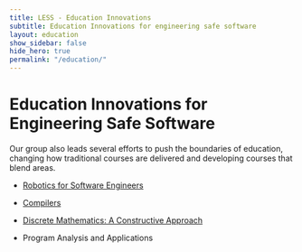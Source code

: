 ```yaml
---
title: LESS - Education Innovations
subtitle: Education Innovations for engineering safe software
layout: education
show_sidebar: false
hide_hero: true
permalink: "/education/"
---
```


# Education Innovations for Engineering Safe Software

Our group also leads several efforts to push the boundaries of education, changing how traditional courses are delivered and developing courses that blend areas. 

* [Robotics for Software Engineers](#Robotics4SE)

* [Compilers](#Compilers)

* [Discrete Mathematics: A Constructive Approach](#discreteMath)

* Program Analysis and Applications
